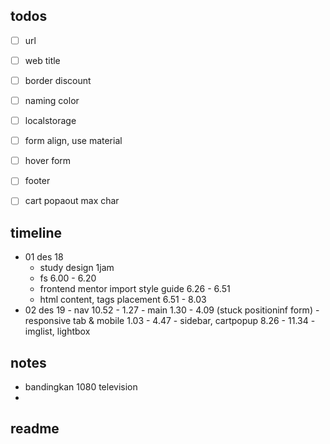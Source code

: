 ## todos
- [ ] url
- [ ] web title
- [ ] border discount

- [ ] naming color
- [ ] localstorage
- [ ] form align, use material
- [ ] hover form
- [ ] footer
- [ ] cart popaout max char

## timeline
- 01 des 18
     - study design 1jam
     - fs 6.00 - 6.20
     - frontend mentor import style guide 6.26 - 6.51
     - html content, tags placement 6.51 - 8.03
- 02 des 19
      - nav 10.52 - 1.27
      - main 1.30 - 4.09 (stuck positioninf form)
      - responsive tab & mobile 1.03 - 4.47
      - sidebar, cartpopup 8.26 - 11.34
      - imglist, lightbox  

## notes
- bandingkan 1080 television
- 

## readme
